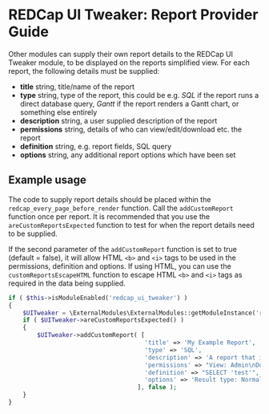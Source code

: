 # REDCap UI Tweaker: Report Provider Guide

Other modules can supply their own report details to the REDCap UI Tweaker module, to be displayed
on the reports simplified view. For each report, the following details must be supplied:

* **title** string, title/name of the report
* **type** string, type of the report, this could be e.g. *SQL* if the report runs a direct database
  query, *Gantt* if the report renders a Gantt chart, or something else entirely
* **description** string, a user supplied description of the report
* **permissions** string, details of who can view/edit/download etc. the report
* **definition** string, e.g. report fields, SQL query
* **options** string, any additional report options which have been set


## Example usage

The code to supply report details should be placed within the `redcap_every_page_before_render`
function. Call the `addCustomReport` function once per report. It is recommended that you use the
`areCustomReportsExpected` function to test for when the report details need to be supplied.

If the second parameter of the `addCustomReport` function is set to true (default = false), it will
allow HTML `<b>` and `<i>` tags to be used in the permissions, definition and options. If using
HTML, you can use the `customReportsEscapeHTML` function to escape HTML `<b>` and `<i>` tags as
required in the data being supplied.

```php
if ( $this->isModuleEnabled('redcap_ui_tweaker') )
{
	$UITweaker = \ExternalModules\ExternalModules::getModuleInstance('redcap_ui_tweaker');
	if ( $UITweaker->areCustomReportsExpected() )
	{
		$UITweaker->addCustomReport( [
		                              'title' => 'My Example Report',
		                              'type' => 'SQL',
		                              'description' => 'A report that is just for testing.',
		                              'permissions' => "View: Admin\nDownload: Admin",
		                              'definition' => "SELECT 'test'",
		                              'options' => 'Result type: Normal dataset'
		                            ], false );
	}
}
```